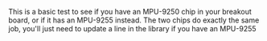 This is a basic test to see if you have an MPU-9250 chip in your breakout board, or if it has an MPU-9255 instead. The two chips do exactly the same job, you'll just need to update a line in the library if you have an MPU-9255
